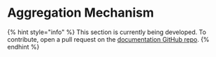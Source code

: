 # Aggregation Mechanism

{% hint style="info" %}
This section is currently being developed. To contribute, open a pull request on the [documentation GitHub repo](https://github.com/KlayOracle/klayoracle-docs).
{% endhint %}
